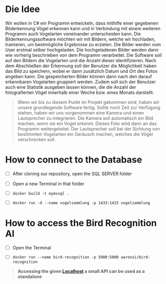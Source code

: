 # Die Idee

<p>Wir wollen in C# ein Programm entwickeln, dass mithilfe einer gegebenen Bilderkennung Vögel erkennen kann und in Verbindung mit einem weiteren Programm 
auch Vogelarten voneinander unterscheiden kann. Die Bilderkennungssoftware möchten wir mit Bildern, welche wir hochladen, trainieren, um bestmögliche Ergebnisse zu erzielen. 
Die Bilder werden vom User erstmal selber hochgeladen. Die hochgeladenen Bilder werden dann wie vorherig beschrieben von dem Programm verarbeitet. 
Die Software soll auf den Bildern die Vogelarten und die Anzahl dieser identifizieren. Nach dem Abschließen der Erkennung soll der Benutzer die Möglichkeit haben 
das Bild zu speichern, wobei er dann zusätzlich Datum und Ort des Fotos angeben kann. Die gespeicherten Bilder können dann nach den darauf erkennbaren Vogelarten 
gruppiert werden. Zudem soll sich der Benutzer auch eine Statistik ausgeben lassen können, die die Anzahl der fotografierten Vögel innerhalb einer Woche bzw. eines Monats darstellt. 
<p/>

> Wenn wir bis zu diesem Punkt im Projekt gekommen sind, haben wir unsere grundlegende Software fertig. Sollte noch Zeit zur Verfügung stehen, haben wir uns vorgenommen 
eine Kamera und einen Lautsprecher zu integrieren. Die Kamera soll automatisch ein Bild machen, wenn sie ein Vogel erkennt. 
Dieses Foto wird dann an das Programm weitergeleitet. Der Lautsprecher soll bei der Sichtung von bestimmten Vogelarten ein Geräusch machen, welches die Vögel verschrecken soll.

# How to connect to the Database

- [ ] After cloning our repository, open the SQL SERVER folder
- [ ] Open a new Terminal in that folder

- [ ] ` docker build -t mymssql . `

- [ ] ` docker run -d --name vogelsammlung -p 1433:1433 vogelsammlung `

# How to access the Bird Recognition AI

- [ ] Open the Terminal

- [ ] `docker run --name bird-recognition -p 5000:5000 aaronzi/bird-recognition `

> **Accessing the given [Localhost](http://localhost:5000/) a small API can be used as a standalone**
